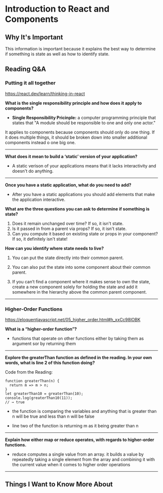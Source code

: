 # Introduction to React and Components

## Why It's Important

This information is important because it explains the best way to determine if something is state as well as how to identify state.


## Reading Q&A

### **Putting it all together**

<https://react.dev/learn/thinking-in-react>

**What is the single responsibility principle and how does it apply to components?**

-  **Single Responsibility Pricinple:** a computer programming principle that states that "A module should be responsible to one and only one actor."

It applies to components because components should only do one thing. If it does multiple things, it should be broken down into smaller additional components instead o one big one. 

---

**What does it mean to build a ‘static’ version of your application?**

- A static verison of your applications means that it lacks interactivity and doesn't do anything.

---

**Once you have a static application, what do you need to add?**

- After you have a static applications you should add elements that make the application interactive.

**What are the three questions you can ask to determine if something is state?**

1. Does it remain unchanged over time? If so, it isn't state.
2. Is it passed in from a parent via props? If so, it isn't state.
3. Can you compute it based on existing state or props in your component? If so, it definitely isn't state!

**How can you identify where state needs to live?**

1. You can put the state directly into their common parent. 


2. You can also put the state into some component about their common parent.

3. If you can’t find a component where it makes sense to own the state, create a new component solely for holding the state and add it somewhere in the hierarchy above the common parent component.

-----------------

### **Higher-Order Functions**

<https://eloquentjavascript.net/05_higher_order.html#h_xxCc98lOBK>

**What is a “higher-order function”?**

- functions that operate on other functions either by taking them as argument sor by returning them

---

**Explore the greaterThan function as defined in the reading. In your own words, what is line 2 of this function doing?**

Code from the Reading:

```
function greaterThan(n) {
  return m => m > n;
}
let greaterThan10 = greaterThan(10);
console.log(greaterThan10(11));
// → true
```

- the function is comparing the variables and anything that is greater than n will be true and less than n will be false

- line two of the function is returning m as it being greater than n 

---

**Explain how either map or reduce operates, with regards to higher-order functions.**

- reduce computes a single value from an array. it builds a value by repeatedly taking a single element from the array and combining it with the current value when it comes to higher order operations

-----------------

## Things I Want to Know More About